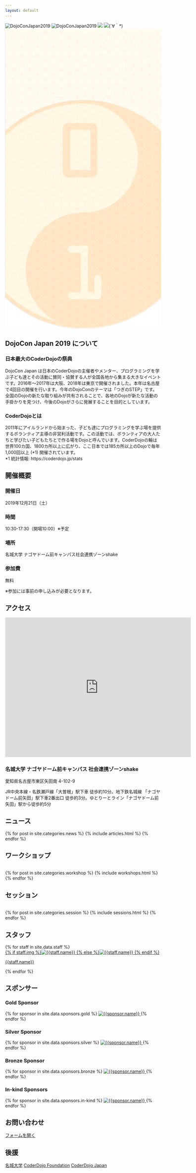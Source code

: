 ```yaml
---
layout: default
---
```

<section class="top">
  <img src="{{site.url}}/img/dojocon_brown_oneline.png" alt="DojoConJapan2019" class="top-title-big top-title">
  <img src="{{site.url}}/img/dojocon_brown.png" alt="DojoConJapan2019" class="top-title-small top-title">
  <img src="{{site.url}}/img/cloud.png" class="top-cloud">
  <img src="{{site.url}}/img/ninja.png" alt="(´∀｀*)" class="top-ninja">
</section>
<img src="/img/background.png" class="top-background">
<section id="about">
  <h2>DojoCon Japan 2019 について</h2>
  <div class="text">
    <h3>日本最大のCoderDojoの祭典</h3>
    <p>DojoCon Japan は日本のCoderDojoの主催者やメンター、プログラミングを学ぶ子ども達とその活動に賛同・協賛する人が全国各地から集まる大きなイベントです。2016年～2017年は大阪、2018年は東京で開催されました。本年は名古屋で4回目の開催を行います。今年のDojoConのテーマは「つぎのSTEP」です。全国のDojoの新たな取り組みが共有されることで、各地のDojoが新たな活動の手掛かりを見つけ、今後のDojoがさらに発展することを目的としています。</p>
  </div>
  <div class="text">
    <h3>CoderDojoとは</h3>
    <p>2011年にアイルランドから始まった、子ども達にプログラミングを学ぶ場を提供するボランティア主導の非営利活動です。この活動では、ボランティアの大人たちと学びたい子どもたちとで作る場をDojoと呼んでいます。CoderDojoの輪は世界100カ国、1800カ所以上に広がり、ここ日本では185カ所以上のDojoで毎年1,000回以上 (*1) 開催されています。<br>*1 統計情報: https://coderdojo.jp/stats</p>
  </div>
</section>
<div class="background-ninja">
<section id="outline">
  <h2>開催概要</h2>
  <div class="text">
    <div class="outline-one">
      <h3>開催日</h3>
      <p>2019年12月21日（土）</p>
    </div>
    <div class="outline-one">
      <h3>時間</h3>
      <p>10:30-17:30（開場10:00）※予定</p>
    </div>
    <div class="outline-one">
      <h3>場所</h3>
      <p>名城大学 ナゴヤドーム前キャンパス社会連携ゾーンshake</p>
    </div>
    <div class="outline-one">
      <h3>参加費</h3>
      <p>無料</p>
    </div>
    <p>※参加には事前の申し込みが必要となります。</p>
  </div>
</section>
</div>
<section id="access">
  <h2>アクセス</h2>
  <iframe class="map" src="https://www.google.com/maps/embed?pb=!1m14!1m8!1m3!1d3260.69697362165!2d136.9440337!3d35.1891045!3m2!1i1024!2i768!4f13.1!3m3!1m2!1s0x6003119bbc4c9fc5%3A0xd5c643a8df7fc59!2z5ZCN5Z-O5aSn5a2mIOODiuOCtOODpOODieODvOODoOWJjeOCreODo-ODs-ODkeOCuQ!5e0!3m2!1sja!2sus!4v1568871387623!5m2!1sja!2sus" width="600" height="450" frameborder="0" style="border:0;" allowfullscreen=""></iframe>
  <div class="text">
    <h3>名城大学 ナゴヤドーム前キャンパス 社会連携ゾーンshake</h3>
    <p>愛知県名古屋市東区矢田南 4-102-9</p>
    <p>JR中央本線・名鉄瀬戸線「大曽根」駅下車 徒歩約10分。地下鉄名城線 「ナゴヤドーム前矢田」駅下車2番出口 徒歩約3分。ゆとりーとライン「ナゴヤドーム前矢田」駅から徒歩約5分</p>
  </div>
</section>
<div class="background-ninja">
<section id="news">
  <h2>ニュース</h2>
  {% for post in site.categories.news %}
    {% include articles.html %}
  {% endfor %}
</section>
</div>
<section id="workshops">
  <h2>ワークショップ</h2>
  <div class="img-section">
    <img src="{{site.url}}/img/workshop.jpg" alt=""> <!--ここに画像のパスを設定するとセクションのイメージ画像として表示されます。-->
  </div>
  {% for post in site.categories.workshop %}
    {% include workshops.html %}
  {% endfor %}
</section>
<div class="background-ninja">
<section id="sessions">
  <h2>セッション</h2>
  <div class="img-section">
    <img src="{{site.url}}/img/session.jpg" alt=""> <!--ここに画像のパスを設定するとセクションのイメージ画像として表示されます。-->
  </div>
  {% for post in site.categories.session %}
    {% include sessions.html %}
  {% endfor %}
</section>
</div>
<section id="staff">
  <h2>スタッフ</h2>
  {% for staff in site.data.staff %}
  <div class="staff">
    <a href="{{staff.site}}" target="_blank">
    <div class="staff-image">
      {% if staff.img %}<img src="{{site.url}}/img/staff/{{staff.img}}" alt="{{staff.name}}">
      {% else %}<img src="{{site.url}}/img/staff/dummy.jpg" alt="{{staff.name}}">
      {% endif %}
    </div>
    <p>{{staff.name}}</p></a>
  </div>
  {% endfor %}
</section>
<section id="sponsors">
  <h2>スポンサー</h2>
  <!-- /_data/sponsors.ymlからランクごとに読み込んで表示している。もっとスマートになるはず… -->
  <h3>Gold Sponsor</h3>
  <div class="sponsors-rank">
    {% for sponsor in site.data.sponsors.gold %}
    <a href="{{sponsor.site}}" target="_blank">
    <img src="{{site.url}}/img/sponsor/{{sponsor.img}}" alt="{{sponsor.name}}" class="sponsor-gold">
    </a>
    {% endfor %}
  </div>

  <h3>Silver Sponsor</h3>
  <div class="sponsors-rank">
    {% for sponsor in site.data.sponsors.silver %}
    <a href="{{sponsor.site}}" target="_blank">
    <img src="{{site.url}}/img/sponsor/{{sponsor.img}}" alt="{{sponsor.name}}" class="sponsor-silver">
    </a>
    {% endfor %}
  </div>

  <h3>Bronze Sponsor</h3>
  <div class="sponsors-rank">
    {% for sponsor in site.data.sponsors.bronze %}
    <a href="{{sponsor.site}}" target="_blank">
    <img src="{{site.url}}/img/sponsor/{{sponsor.img}}" alt="{{sponsor.name}}" class="sponsor-bronze">
    </a>
    {% endfor %}
  </div>
  <h3>In-kind Sponsors</h3>
  <div class="sponsors-rank">
    {% for sponsor in site.data.sponsors.in-kind %}
    <a href="{{sponsor.site}}" target="_blank">
    <img src="{{site.url}}/img/sponsor/{{sponsor.img}}" alt="{{sponsor.name}}" class="sponsor-in-kind">
    </a>
    {% endfor %}
  </div>
</section>
<div class="background-ninja">
<section id="contact">
  <h2>お問い合わせ</h2>
  <a href="https://docs.google.com/forms/d/1dwufJyrm-4EiGZOz0iFOU7Xgg16g9QbTbP3J1Quepag" class="button">フォームを開く</a>
</section>
</div>
<!--<section id="sns">
  <h2>SNS</h2>
</section>-->
<section id="coderdojo-foundation">
  <h2>後援</h2>
  <div class="text">
    <a href="https://www.meijo-u.ac.jp/" target="_blank">名城大学</a>
    <a href="https://coderdojo.com/" target="_blank">CoderDojo Foundation</a>
    <a href="https://coderdojo.jp/" target="_blank">CoderDojo Japan</a>
  </div>
</section>
